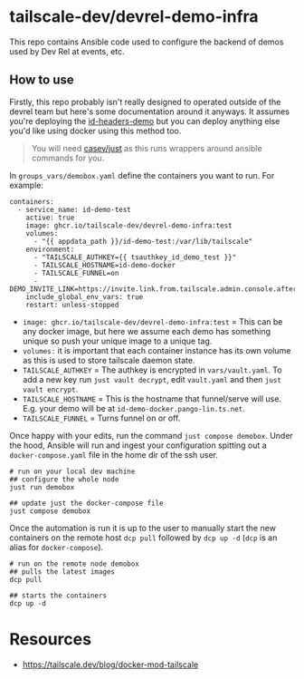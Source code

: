 # tailscale-dev/devrel-demo-infra

This repo contains Ansible code used to configure the backend of demos used by Dev Rel at events, etc.

## How to use

Firstly, this repo probably isn't really designed to operated outside of the devrel team but here's some documentation around it anyways. It assumes you're deploying the [id-headers-demo](https://github.com/pango-lin-tailnet/id-headers-demo) but you can deploy anything else you'd like using docker using this method too.

> You will need [casey/just](https://github.com/casey/just) as this runs wrappers around ansible commands for you.

In `groups_vars/demobox.yaml` define the containers you want to run. For example:

```
containers:
  - service_name: id-demo-test
    active: true
    image: ghcr.io/tailscale-dev/devrel-demo-infra:test
    volumes:
      - "{{ appdata_path }}/id-demo-test:/var/lib/tailscale"
    environment:
      - "TAILSCALE_AUTHKEY={{ tsauthkey_id_demo_test }}"
      - TAILSCALE_HOSTNAME=id-demo-docker
      - TAILSCALE_FUNNEL=on
      - DEMO_INVITE_LINK=https://invite.link.from.tailscale.admin.console.after.node.added.to.tailnet.com
    include_global_env_vars: true
    restart: unless-stopped
```

+ `image: ghcr.io/tailscale-dev/devrel-demo-infra:test` = This can be any docker image, but here we assume each demo has something unique so push your unique image to a unique tag.
+ `volumes:` it is important that each container instance has its own volume as this is used to store tailscale daemon state.
+ `TAILSCALE_AUTHKEY` = The authkey is encrypted in `vars/vault.yaml`. To add a new key run `just vault decrypt`, edit `vault.yaml` and then `just vault encrypt`.
+ `TAILSCALE_HOSTNAME` = This is the hostname that funnel/serve will use. E.g. your demo will be at `id-demo-docker.pango-lin.ts.net`.
+ `TAILSCALE_FUNNEL` = Turns funnel on or off.

Once happy with your edits, run the command `just compose demobox`. Under the hood, Ansible will run and ingest your configuration spitting out a `docker-compose.yaml` file in the home dir of the ssh user. 

```
# run on your local dev machine
## configure the whole node
just run demobox

## update just the docker-compose file
just compose demobox
```

Once the automation is run it is up to the user to manually start the new containers on the remote host `dcp pull` followed by `dcp up -d` (`dcp` is an alias for `docker-compose`).

```
# run on the remote node demobox
## pulls the latest images
dcp pull

## starts the containers
dcp up -d
```

# Resources 
- https://tailscale.dev/blog/docker-mod-tailscale
